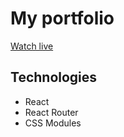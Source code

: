# My portfolio

[Watch live](https://ellinacv.github.io/portfolio)

## Technologies

- React
- React Router
- CSS Modules
